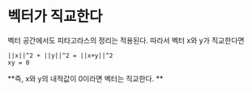 # 벡터가 직교한다



벡터 공간에서도 피타고라스의 정리는 적용된다. 따라서 벡터 x와 y가 직교한다면 



    ||x||^2 + ||y||^2 = ||x+y||^2
    xy = 0
  
  
  
**즉, x와 y의 내적값이 0이라면 벡터는 직교한다. **
